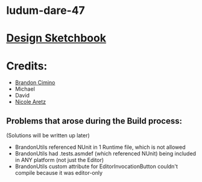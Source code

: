 # ludum-dare-47

# [Design Sketchbook](https://docs.google.com/document/d/1REFAH6utFzSfryoI7g7DsX0OYxLwfHTh9KK1VVgZbfk/edit?usp=sharing)

# Credits:

- [Brandon Cimino](https://github.com/brandoncimino)
- Michael
- David
- [Nicole Aretz](https://github.com/nicolearetz)



## Problems that arose during the Build process:
(Solutions will be written up later)
- BrandonUtils referenced NUnit in 1 Runtime file, which is not allowed
- BrandonUtils had .tests.asmdef (which referenced NUnit) being included in ANY platform (not just the Editor)
- BrandonUtils custom attribute for EditorInvocationButton couldn't compile because it was editor-only
